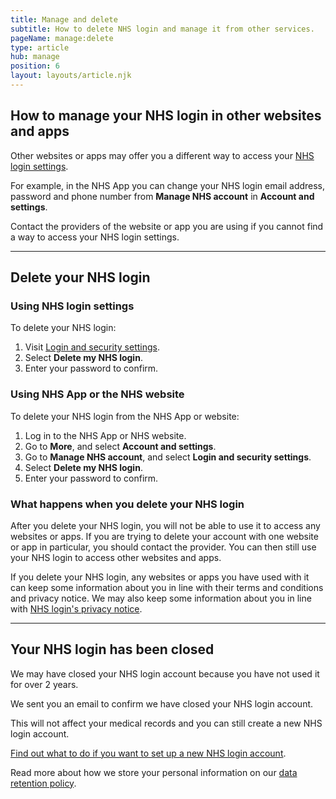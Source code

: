 ```yaml
---
title: Manage and delete
subtitle: How to delete NHS login and manage it from other services.
pageName: manage:delete
type: article
hub: manage
position: 6
layout: layouts/article.njk
---
```


## How to manage your NHS login in other websites and apps

Other websites or apps may offer you a different way to access your [NHS login settings](https://settings.login.nhs.uk/ 'NHS login settings').

For example, in the NHS App you can change your NHS login email address, password and phone number from **Manage NHS account** in **Account and settings**.

Contact the providers of the website or app you are using if you cannot find a way to access your NHS login settings.

---

## Delete your NHS login

### Using NHS login settings

To delete your NHS login:

1. Visit [Login and security settings](https://settings.login.nhs.uk/ 'NHS login settings').
2. Select **Delete my NHS login**.
3. Enter your password to confirm. 

### Using NHS App or the NHS website

To delete your NHS login from the NHS App or website:

1. Log in to the NHS App or NHS website. 
2. Go to **More**, and select **Account and settings**.
3. Go to **Manage NHS account**, and select **Login and security settings**.
4. Select **Delete my NHS login**.
5. Enter your password to confirm.

### What happens when you delete your NHS login

After you delete your NHS login, you will not be able to use it to access any websites or apps. If you are trying to delete your account with one website or app in particular, you should contact the provider. You can then still use your NHS login to access other websites and apps.

If you delete your NHS login, any websites or apps you have used with it can keep some information about you in line with their terms and conditions and privacy notice. We may also keep some information about you in line with [NHS login's privacy notice](https://access.login.nhs.uk/privacy "NHS login's privacy notice").

---

## Your NHS login has been closed

We may have closed your NHS login account because you have not used it for over 2 years.

We sent you an email to confirm we have closed your NHS login account.

This will not affect your medical records and you can still create a new NHS login account.

[Find out what to do if you want to set up a new NHS login account](/setupnhslogin/#how-to-set-up-an-nhs-login "How to set up an NHS login").

Read more about how we store your personal information on our [data retention policy](https://access.login.nhs.uk/privacy#how-store-personal-info "data retention policy").